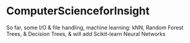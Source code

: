 # ComputerScienceforInsight

So far, some I/O & file handling, machine learning: kNN, Random Forest Trees, & Decision Trees, & will add Scikit-learn Neural Networks
